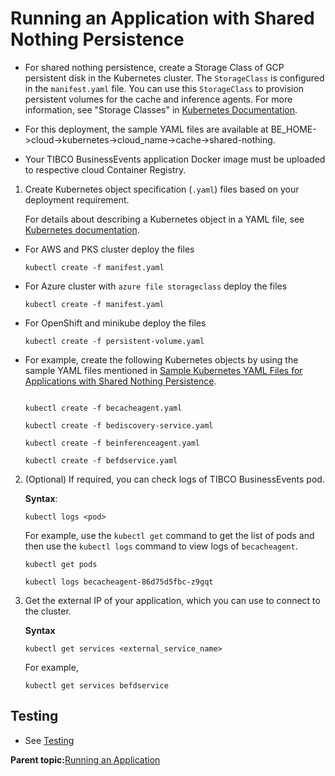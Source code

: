 # Running an Application with Shared Nothing Persistence

* For shared nothing persistence, create a Storage Class of GCP persistent disk in the Kubernetes cluster. The `StorageClass` is configured in the `manifest.yaml` file. You can use this `StorageClass` to provision persistent volumes for the cache and inference agents. For more information, see "Storage Classes" in [Kubernetes Documentation](https://kubernetes.io/docs/home/).

* For this deployment, the sample YAML files are available at BE_HOME->cloud->kubernetes->cloud_name->cache->shared-nothing.

* Your TIBCO BusinessEvents application Docker image must be uploaded to respective cloud Container Registry.

1.  Create Kubernetes object specification \(`.yaml`\) files based on your deployment requirement.

    For details about describing a Kubernetes object in a YAML file, see [Kubernetes documentation](https://kubernetes.io/docs/concepts/overview/working-with-objects/kubernetes-objects/).

* For AWS and PKS cluster deploy the files

    ```
    kubectl create -f manifest.yaml
    ```
* For Azure cluster with `azure file storageclass` deploy the files

    ```
    kubectl create -f manifest.yaml
    ```
* For OpenShift and minikube deploy the files

    ```
    kubectl create -f persistent-volume.yaml
    ```

* For example, create the following Kubernetes objects by using the sample YAML files mentioned in [Sample Kubernetes YAML Files for Applications with Shared Nothing Persistence](Sample%20YAML%20Files%20for%20Applications%20with%20Shared%20Nothing%20Persistence#).

    ```

    kubectl create -f becacheagent.yaml

    kubectl create -f bediscovery-service.yaml

    kubectl create -f beinferenceagent.yaml

    kubectl create -f befdservice.yaml
    ```

2.  \(Optional\) If required, you can check logs of TIBCO BusinessEvents pod.

    **Syntax**:

    ```
    kubectl logs <pod>
    ```

    For example, use the `kubectl get` command to get the list of pods and then use the `kubectl logs` command to view logs of `becacheagent`.

    ```
    kubectl get pods

    kubectl logs becacheagent-86d75d5fbc-z9gqt
    ```

3.  Get the external IP of your application, which you can use to connect to the cluster.

    **Syntax**

    ```
    kubectl get services <external_service_name>
    ```

    For example,

    ```
    kubectl get services befdservice
    ```


## Testing

  * See [Testing](Testing.md)

**Parent topic:**[Running an Application](Running%20an%20Application)
